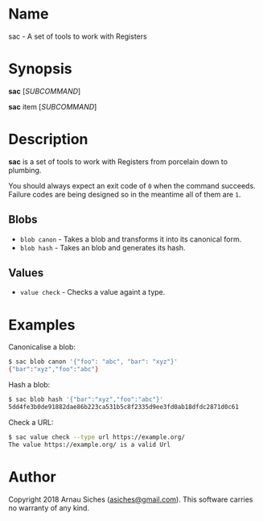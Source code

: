# Name

sac - A set of tools to work with Registers

# Synopsis

**sac** [*SUBCOMMAND*]

**sac** item [*SUBCOMMAND*]

# Description

**sac** is a set of tools to work with Registers from porcelain down to plumbing.

You should always expect an exit code of `0` when the command succeeds.
Failure codes are being designed so in the meantime all of them are `1`.

## Blobs

* `blob canon` - Takes a blob and transforms it into its canonical form.
* `blob hash` - Takes an blob and generates its hash.

## Values

* `value check` - Checks a value againt a type.

# Examples

Canonicalise a blob:

```sh
$ sac blob canon '{"foo": "abc", "bar": "xyz"}'
{"bar":"xyz","foo":"abc"}
```

Hash a blob:

```sh
$ sac blob hash '{"bar":"xyz","foo":"abc"}'
5dd4fe3b0de91882dae86b223ca531b5c8f2335d9ee3fd0ab18dfdc2871d0c61
```

Check a URL:

```sh
$ sac value check --type url https://example.org/
The value https://example.org/ is a valid Url
```

# Author

Copyright 2018 Arnau Siches (asiches@gmail.com). This software carries no
warranty of any kind.

